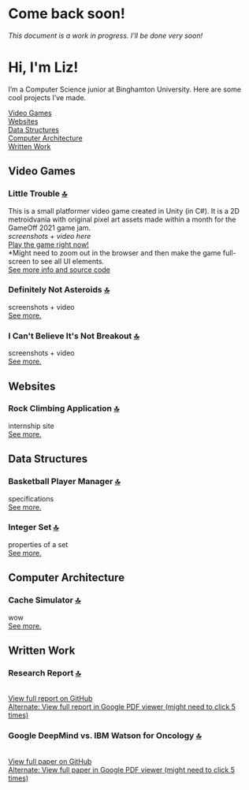 # Come back soon!
*This document is a work in progress. I'll be done very soon!*

# Hi, I'm Liz!
I’m a Computer Science junior at Binghamton University. Here are some cool projects I’ve made.

[Video Games](#video-games) <br/>
[Websites](#websites) <br/>
[Data Structures](#data-structures) <br/>
[Computer Architecture](#computer-architecture) <br/>
[Written Work](#written-work) <br/>

## Video Games
### Little Trouble [:top:](#hi-im-liz)
This is a small platformer video game created in Unity (in C#). It is a 2D metroidvania with original pixel art assets made within a month for the GameOff 2021 game jam.
<br/> *screenshots + video here*
<br/>[Play the game right now!](https://e-potapova.itch.io/little-trouble) 
<br/> *Might need to zoom out in the browser and then make the game full-screen to see all UI elements.
<br/>[See more info and source code](https://github.com/E-Potapova/GameOff2021)

### Definitely Not Asteroids [:top:](#hi-im-liz)
screenshots + video
<br/>[See more.](Definitely%20Not%20Asteroids/)

### I Can't Believe It's Not Breakout [:top:](#hi-im-liz)
screenshots + video
<br/>[See more.](I%20Can't%20Believe%20It's%20Not%20Breakout/)

## Websites
### Rock Climbing Application [:top:](#hi-im-liz)
internship site
<br/>[See more.](Internship%20Site/)

## Data Structures
### Basketball Player Manager [:top:](#hi-im-liz)
specifications
<br/>[See more.](Player%20Manager/)

### Integer Set [:top:](#hi-im-liz)
properties of a set
<br/>[See more.](Integer%20Set/)

## Computer Architecture
### Cache Simulator [:top:](#hi-im-liz)
wow
<br/>[See more.](Cache%20Simulator/)

## Written Work
### Research Report [:top:](#hi-im-liz)
<br/>[View full report on GitHub](/Written%20Work/Google%20DeepMind%20vs.%20IBM%20Watson%20for%20Oncology.pdf) <br/>
[Alternate: View full report in Google PDF viewer (might need to click 5 times)](https://docs.google.com/viewer?url=https://github.com/E-Potapova/E-Potapova/raw/main/Written%20Work/Research%20Report.pdf)

### Google DeepMind vs. IBM Watson for Oncology [:top:](#hi-im-liz)
<br/>[View full paper on GitHub](Written%20Work/Research%20Report.pdf)
<br/>[Alternate: View full paper in Google PDF viewer (might need to click 5 times)](https://docs.google.com/viewer?url=https://github.com/E-Potapova/E-Potapova/raw/main/Written%20Work/Google%20DeepMind%20vs.%20IBM%20Watson%20for%20Oncology.pdf)